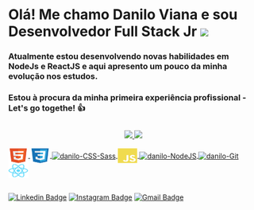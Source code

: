 # Olá! Me chamo Danilo Viana e sou Desenvolvedor Full Stack Jr <a href="https://www.linkedin.com/in/danilo-viana-44b251221/"><img src="https://media.giphy.com/media/hvRJCLFzcasrR4ia7z/giphy.gif" width="25px"></a>
### Atualmente estou desenvolvendo novas habilidades em NodeJs e ReactJS e aqui apresento um pouco da minha evolução nos estudos. 
### Estou à procura da minha primeira experiência profissional - Let's go togethe! :thumbsup:

##

<div align="center">
  <a href="https://github.com/danilovviana">
  <img height="180em" src="https://github-readme-stats.vercel.app/api?username=danilovviana&show_icons=true&theme=gruvbox&include_all_commits=true&count_private=true"/>
  <img height="180em" src="https://github-readme-stats.vercel.app/api/top-langs/?username=danilovviana&layout=compact&langs_count=7&theme=gruvbox"/>
</div>
<div style="display: inline_block"><br>
  <img align="center" alt="danilo-HTML" height="30" width="40" src="https://raw.githubusercontent.com/devicons/devicon/master/icons/html5/html5-original.svg">
  <img align="center" alt="danilo-CSS" height="30" width="40" src="https://raw.githubusercontent.com/devicons/devicon/master/icons/css3/css3-original.svg">
  <img align="center" alt="danilo-CSS-Sass" height="30" width="40" src="https://cdn.jsdelivr.net/gh/devicons/devicon/icons/sass/sass-original.svg" />
  <img align="center" alt="danilo-Js" height="30" width="40" src="https://raw.githubusercontent.com/devicons/devicon/master/icons/javascript/javascript-plain.svg">
  <img align="center" alt="danilo-NodeJS" height="30" width="40" src="https://cdn.jsdelivr.net/gh/devicons/devicon/icons/nodejs/nodejs-plain.svg" />
  <img align="center" alt="danilo-Git" height="30" width="40" src="https://icongr.am/devicon/git-original.svg?size=128&color=currentColor">
  <img align="center" alt="danilo-React" height="30" width="40" src="https://raw.githubusercontent.com/devicons/devicon/master/icons/react/react-original.svg">
</div>
  
  ##
 
<div> 
  
[![Linkedin Badge](https://img.shields.io/badge/-daniloviana-blue?style=flat&logo=Linkedin&logoColor=white&link=https://www.linkedin.com/in/danilo-viana-44b251221/)](https://www.linkedin.com/in/danilo-viana-44b251221/)
[![Instagram Badge](https://img.shields.io/badge/-@danilovianadev-purple?style=flat&logo=instagram&logoColor=white&link=https://instagram.com/danilovianadev/)](https://instagram.com/_jessicaalim)
[![Gmail Badge](https://img.shields.io/badge/-danilovviana-c14438?style=flat&logo=Gmail&logoColor=white&link=mailto:danilovviana@gmail.com)](mailto:danilovviana@gmail.com)
</div>
  
  
